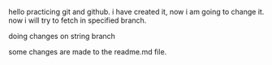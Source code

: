 hello practicing git and github.
i have created it, now i am going to change it.
now i will try to fetch in specified branch.

doing changes on string branch

some changes are made to the readme.md file.